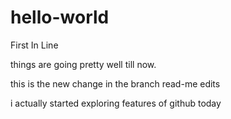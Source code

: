 # hello-world
First In Line 

things are going pretty well till now. 


this is the new change in the branch read-me edits

i actually started exploring features of github today

